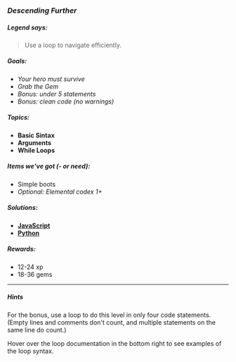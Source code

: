 ### _Descending Further_

##### _Legend says:_
> Use a loop to navigate efficiently.

##### _Goals:_
+ _Your hero must survive_
+ _Grab the Gem_
+ _Bonus: under 5 statements_
+ _Bonus: clean code (no warnings)_

##### _Topics:_
+ **Basic Sintax**
+ **Arguments**
+ **While Loops**

##### _Items we've got (- or need):_
+ Simple boots
+ _Optional: Elemental codex 1+_

##### _Solutions:_
+ **[JavaScript](descendingFurther.js)**
+ **[Python](descending_further.py)**

##### _Rewards:_
+ 12-24 xp
+ 18-36 gems

___

##### _Hints_

For the bonus, use a loop to do this level in only four code statements. (Empty lines and comments don't count, and multiple statements on the same line do count.)

Hover over the loop documentation in the bottom right to see examples of the loop syntax.

